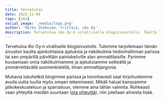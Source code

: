 ```yaml
---
title: Tervetuloa
date: 2022-11-04
tags: [i6o]
social_image: '/media/logo.png'
author: 'Marko Ikäheimo, Yrittäjä, i6o Oy'
description: Tervetuloa i6o Oy:n viralliselle blogisivustolle. Täältä löydät tulevaisuudessa meidän viimeisimmät blogikirjoitukset eri aiheista.
---
```


Tervetuloa i6o Oy:n viralliselle blogisivustolle. Tulemme tarjoilemaan tämän sivuston kautta ajankohtaisia ajatuksia ja näkökulmia tiedonhallinnan parissa tai sen ympärillä päivittäin painiskeliville alan ammattilaisille.
Pyrimme kuvaamaan omia näkökulmiamme ja ajatuksiamme selkeällä ja ymmärrettävällä suomenkielellä, ilman ammattijargonia. 

Mukavia lukuhetkiä blogimme parissa ja toivottavasti saat kirjoitustemme avulla uutta tuulta myös omaan tekemiseesi. Mikäli haluat kanssamme jatkokeskusteluun ja sparrailuun, olemme aina tähän valmiita. Rohkeasti vaan yhteyttä meidän suuntaan ([ota yhteyttä](https://i6o.fi/#contact)), niin jutellaan aiheista lisää.
